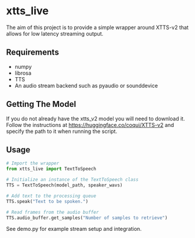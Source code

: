 # xtts_live

The aim of this project is to provide a simple wrapper around XTTS-v2 that allows for low latency streaming output.

## Requirements

- numpy
- librosa
- TTS
- An audio stream backend such as pyaudio or sounddevice

## Getting The Model

If you do not already have the xtts_v2 model you will need to download it.
Follow the instructions at https://huggingface.co/coqui/XTTS-v2 and specify the path to it when running the script.

## Usage

```python
# Import the wrapper
from xtts_live import TextToSpeech

# Initialize an instance of the TextToSpeech class
TTS = TextToSpeech(model_path, speaker_wavs)

# Add text to the processing queue
TTS.speak("Text to be spoken.")

# Read frames from the audio buffer
TTS.audio_buffer.get_samples("Number of samples to retrieve")
```

See demo.py for example stream setup and integration.